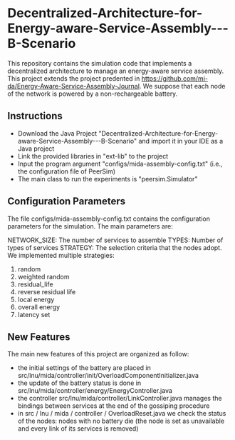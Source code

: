 # Decentralized-Architecture-for-Energy-aware-Service-Assembly---B-Scenario
This repository contains the simulation code that implements a decentralized architecture to manage an energy-aware service assembly.
This project extends the project predented in https://github.com/mi-da/Energy-Aware-Service-Assembly-Journal.
We suppose that each node of the network is powered by a non-rechargeable battery.

## **Instructions**

- Download the Java Project "Decentralized-Architecture-for-Energy-aware-Service-Assembly---B-Scenario" and import it in your IDE as a Java project
- Link the provided libraries in "ext-lib" to the project
- Input the program argument "configs/mida-assembly-config.txt" (i.e., the configuration file of PeerSim)
- The main class to run the experiments is "peersim.Simulator"

## **Configuration Parameters**

The file configs/mida-assembly-config.txt contains the configuration parameters for the simulation. The main parameters are:

NETWORK_SIZE: The number of services to assemble
TYPES: Number of types of services
STRATEGY: The selection criteria that the nodes adopt. We implemented multiple strategies:
  1) random 
  2) weighted random
  3) residual_life
  4) reverse residual life
  5) local energy
  6) overall energy
  7) latency set

## **New Features**

The main new features of this project are organized as follow:
- the initial settings of the battery are placed in src/lnu/mida/controller/init/OverloadComponentInitializer.java
- the update of the battery status is done in src/lnu/mida/controller/energy/EnergyController.java
- the controller src/lnu/mida/controller/LinkController.java manages the bindings between services at the end of the gossiping procedure
- in src / lnu / mida / controller / OverloadReset.java we check the status of the nodes: nodes with no battery die (the node is set as unavailable and every link of its services is removed)
